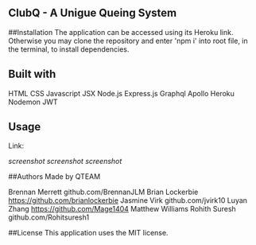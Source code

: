 ## ClubQ - A Unigue Queing System

##Installation
The application can be accessed using its Heroku link.  Otherwise you may clone the repository and enter 'npm i' into root file, in the terminal, to install dependencies. 

## Built with
HTML
CSS
Javascript
JSX
Node.js
Express.js
Graphql
Apollo
Heroku
Nodemon
JWT

## Usage
Link:

*screenshot*
*screenshot*
*screenshot*

##Authors
Made by QTEAM

Brennan Merrett
github.com/BrennanJLM
Brian Lockerbie
https://github.com/brianlockerbie
Jasmine Virk
github.com/jvirk10
Luyan Zhang
https://github.com/Mage1404
Matthew Williams
Rohith Suresh
github.com/Rohitsuresh1

##License
This application uses the MIT license.


